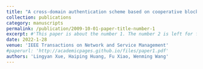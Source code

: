 ```yaml
---
title: "A cross-domain authentication scheme based on cooperative blockchains functioning with revocation for medical consortiums"
collection: publications
category: manuscripts
permalink: /publication/2009-10-01-paper-title-number-1
excerpt: #'This paper is about the number 1. The number 2 is left for future work.'
date: 2022-1-28
venue: 'IEEE Transactions on Network and Service Management'
#paperurl: 'http://academicpages.github.io/files/paper1.pdf'
authors: 'Lingyan Xue, Haiping Huang, Fu Xiao, Wenming Wang'
---
```

